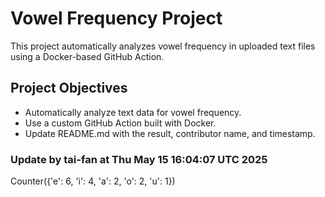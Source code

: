 # Vowel Frequency Project
This project automatically analyzes vowel frequency in uploaded text files using a Docker-based GitHub Action.

## Project Objectives
- Automatically analyze text data for vowel frequency.
- Use a custom GitHub Action built with Docker.
- Update README.md with the result, contributor name, and timestamp.

### Update by tai-fan at Thu May 15 16:04:07 UTC 2025
Counter({'e': 6, 'i': 4, 'a': 2, 'o': 2, 'u': 1})
